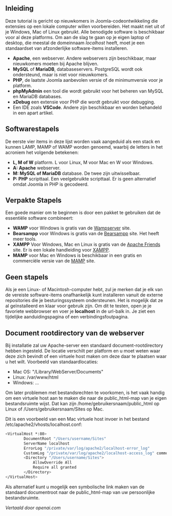 <!-- Filename: J4.x:Developer:_Required_Software / Display title: Vereiste Software -->

## Inleiding

Deze tutorial is gericht op nieuwkomers in Joomla-codeontwikkeling die extensies op een lokale computer willen voorbereiden. Het maakt niet uit of je Windows, Mac of Linux gebruikt. Alle benodigde software is beschikbaar voor al deze platforms. Om aan de slag te gaan op je eigen laptop of desktop, die meestal de domeinnaam *localhost* heeft, moet je een standaardset van afzonderlijke software-items installeren.

- **Apache**, een webserver. Andere webservers zijn beschikbaar, maar nieuwkomers moeten bij Apache blijven.
- **MySQL** of **MariaDB**, databaseservers. PostgreSQL wordt ook ondersteund, maar is niet voor nieuwkomers.
- **PHP**, de laatste Joomla aanbevolen versie of de minimumversie voor je platform.
- **phpMyAdmin** een tool die wordt gebruikt voor het beheren van MySQL en MariaDB databases.
- **xDebug** een extensie voor PHP die wordt gebruikt voor debugging.
- Een IDE zoals **VSCode**. Andere zijn beschikbaar en worden behandeld in een apart artikel.

## Softwarestapels

De eerste vier items in deze lijst worden vaak aangeduid als een stack en kunnen LAMP, MAMP of WAMP worden genoemd, waarbij de letters in het acroniem het volgende betekenen:

- **L, M of W** platform. L voor Linux, M voor Mac en W voor Windows.
- **A: Apache** webserver.
- **M: MySQL of MariaDB** database. De twee zijn uitwisselbaar.
- **P: PHP** scripttaal. Een veelgebruikte scripttaal. Er is geen alternatief omdat Joomla in PHP is gecodeerd.

## Verpakte Stapels

Een goede manier om te beginnen is door een pakket te gebruiken dat de essentiële software combineert:

- **WAMP** voor Windows is gratis van de [Wampserver](https://www.wampserver.com/en/) site.
- **Bearsampp** voor Windows is gratis van de [Bearsampp](https://bearsampp.com/) site. Het heeft meer tools.
- **XAMPP** Voor Windows, Mac en Linux is gratis van de [Apache Friends](https://www.apachefriends.org/) site. Er is een lokale handleiding voor [XAMPP](jdocmanual?article=user/hosting/local-hosting-with-xampp).
- **MAMP** voor Mac en Windows is beschikbaar in een gratis en commerciële versie van de [MAMP](https://www.mamp.info/en/mac/) site.

## Geen stapels

Als je een Linux- of Macintosh-computer hebt, zul je merken dat je elk van de vereiste software-items onafhankelijk kunt installeren vanuit de externe repositories die je besturingssysteem ondersteunen. Het is mogelijk dat ze al geïnstalleerd en klaar voor gebruik zijn. Om dit te testen, open je je favoriete webbrowser en voer je **localhost** in de url-balk in. Je ziet een tijdelijke aanduidingspagina of een verbindingsfoutpagina.

## Document rootdirectory van de webserver

Bij installatie zal uw Apache-server een standaard document-rootdirectory hebben ingesteld. De locatie verschilt per platform en u moet weten waar deze zich bevindt of een virtuele host maken om deze daar te plaatsen waar u het wilt. Voorbeeld van standaardlocaties:

- Mac OS: "/Library/WebServer/Documents"
- Linux: /var/www/html
- Windows: ...

Om later problemen met bestandsrechten te voorkomen, is het vaak handig om een virtuele host aan te maken die naar de public_html-map van je eigen bestandsruimte wijst. Dat kan zijn /home/gebruikersnaam/public_html op Linux of /Users/gebruikersnaam/Sites op Mac.

Dit is een voorbeeld van een Mac virtuele host invoer in het bestand /etc/apache2/vhosts/localhost.conf:

```bash
<VirtualHost *:80>
        DocumentRoot "/Users/username/Sites"
        ServerName localhost
        ErrorLog "/private/var/log/apache2/localhost-error_log"
        CustomLog "/private/var/log/apache2/localhost-access_log" common
        <Directory "/Users/username/Sites">
            AllowOverride All
            Require all granted
        </Directory>
</VirtualHost>
```

Als alternatief kunt u mogelijk een symbolische link maken van de standaard documentroot naar de public_html-map van uw persoonlijke bestandsruimte.

*Vertaald door openai.com*

